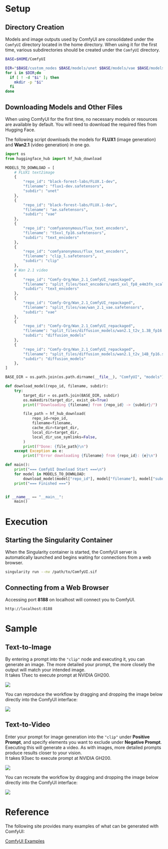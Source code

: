# Setup

## Directory Creation  
Models and image outputs used by ComfyUI are consolidated under the `ComfyUI` directory located in the home directory.
When using it for the first time, various subdirectories should be created under the `ComfyUI` directory.

```bash
BASE=$HOME/ComfyUI

DIR="$BASE/custom_nodes $BASE/models/unet $BASE/models/vae $BASE/models/text_encoders $BASE/models/clip $BASE/models/diffusion_models $BASE/models/checkpoints $BASE/input $BASE/output $BASE/temp $BASE/user"
for i in $DIR;do
  if [ ! -d "$i" ]; then
    mkdir -p "$i"
  fi
done
```


## Downloading Models and Other Files

When using ComfyUI for the first time, no necessary models or resources are available by default.
You will need to download the required files from Hugging Face.

The following script downloads the models for **FLUX1** (image generation) and **Wan2.1** (video generation) in one go.

```python
import os
from huggingface_hub import hf_hub_download

MODELS_TO_DOWNLOAD = [
    # FLUX1 text2image
    {
        "repo_id": "black-forest-labs/FLUX.1-dev",
        "filename": "flux1-dev.safetensors",
        "subdir": "unet"
    },
    {
        "repo_id": "black-forest-labs/FLUX.1-dev",
        "filename": "ae.safetensors",
        "subdir": "vae"
    },
    {
        "repo_id": "comfyanonymous/flux_text_encoders",
        "filename": "t5xxl_fp16.safetensors",
        "subdir": "text_encoders"
    },
    {
        "repo_id": "comfyanonymous/flux_text_encoders",
        "filename": "clip_l.safetensors",
        "subdir": "clip"
    },
    # Wan 2.1 video
    {
        "repo_id": "Comfy-Org/Wan_2.1_ComfyUI_repackaged",
        "filename": "split_files/text_encoders/umt5_xxl_fp8_e4m3fn_scaled.safetensors",
        "subdir": "text_encoders"
    },
    {
        "repo_id": "Comfy-Org/Wan_2.1_ComfyUI_repackaged",
        "filename": "split_files/vae/wan_2.1_vae.safetensors",
        "subdir": "vae"
    },
    {
        "repo_id": "Comfy-Org/Wan_2.1_ComfyUI_repackaged",
        "filename": "split_files/diffusion_models/wan2.1_t2v_1.3B_fp16.safetensors",
        "subdir": "diffusion_models"
    },
    {
        "repo_id": "Comfy-Org/Wan_2.1_ComfyUI_repackaged",
        "filename": "split_files/diffusion_models/wan2.1_t2v_14B_fp16.safetensors",
        "subdir": "diffusion_models"
    },
]

BASE_DIR = os.path.join(os.path.dirname(__file__), "ComfyUI", "models")

def download_model(repo_id, filename, subdir):
    try:
        target_dir = os.path.join(BASE_DIR, subdir)
        os.makedirs(target_dir, exist_ok=True)
        print(f"Downloading {filename} from {repo_id} -> {subdir}/")

        file_path = hf_hub_download(
            repo_id=repo_id,
            filename=filename,
            cache_dir=target_dir,
            local_dir=target_dir,
            local_dir_use_symlinks=False,
        )
        print(f"Done: {file_path}\n")
    except Exception as e:
        print(f"Error downloading {filename} from {repo_id}: {e}\n")

def main():
    print("=== ComfyUI Download Start ===\n")
    for model in MODELS_TO_DOWNLOAD:
        download_model(model["repo_id"], model["filename"], model["subdir"])
    print("=== Finished ===")


if __name__ == "__main__":
    main()
```

# Execution

## Starting the Singularity Container

When the Singularity container is started, the ComfyUI server is automatically launched and begins waiting for connections from a web browser.
```bash
singularity run --nv /path/to/ComfyUI.sif
```

## Connecting from a Web Browser

Accessing port **8188** on localhost will connect you to ComfyUI.
```
http://localhost:8188
```

# Sample

## Text-to-Image

By entering a prompt into the `"clip"` node and executing it, you can generate an image.
The more detailed your prompt, the more closely the output will match your intended image.  
It takes 17sec to execute prompt at NVIDIA GH200.

<img src="./images/t2i.jpg">

You can reproduce the workflow by dragging and dropping the image below directly into the ComfyUI interface:

<img src="./images/ComfyUI_00139_.png">


## Text-to-Video

Enter your prompt for image generation into the `"clip"` under **Positive Prompt**, and specify elements you want to exclude under **Negative Prompt**. Executing this will generate a video. As with images, more detailed prompts produce results closer to your vision.  
It takes 93sec to execute prompt at NVIDIA GH200.

<img src="./images/t2v.jpg">

You can recreate the workflow by dragging and dropping the image below directly into the ComfyUI interface:

<img src="./images/ComfyUI_00043_.webp">


# Reference

The following site provides many examples of what can be generated with ComfyUI:

[ComfyUI Examples](https://comfyanonymous.github.io/ComfyUI_examples/)

